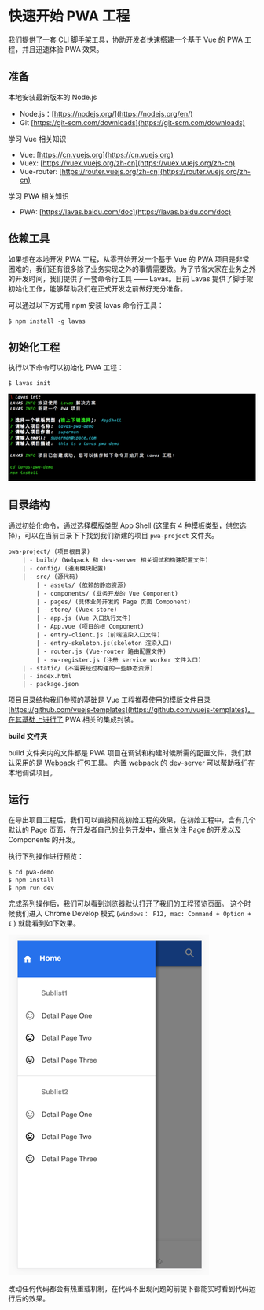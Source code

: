 # 快速开始 PWA 工程

我们提供了一套 CLI 脚手架工具，协助开发者快速搭建一个基于 Vue 的 PWA 工程，并且迅速体验 PWA 效果。

## 准备

本地安装最新版本的 Node.js

- Node.js：[https://nodejs.org/](https://nodejs.org/en/)
- Git [https://git-scm.com/downloads](https://git-scm.com/downloads)

学习 Vue 相关知识

- Vue: [https://cn.vuejs.org](https://cn.vuejs.org)
- Vuex: [https://vuex.vuejs.org/zh-cn](https://vuex.vuejs.org/zh-cn)
- Vue-router: [https://router.vuejs.org/zh-cn](https://router.vuejs.org/zh-cn)

学习 PWA 相关知识

- PWA: [https://lavas.baidu.com/doc](https://lavas.baidu.com/doc)


## 依赖工具

如果想在本地开发 PWA 工程，从零开始开发一个基于 Vue 的 PWA 项目是非常困难的，我们还有很多除了业务实现之外的事情需要做。为了节省大家在业务之外的开发时间，我们提供了一套命令行工具 —— Lavas。目前 Lavas 提供了脚手架初始化工作，能够帮助我们在正式开发之前做好充分准备。

可以通过以下方式用 npm 安装 lavas 命令行工具：

```npm
$ npm install -g lavas
```

## 初始化工程

执行以下命令可以初始化 PWA 工程：

```npm
$ lavas init
```

![cli init command](./images/cli-init.png)


## 目录结构

通过初始化命令，通过选择模版类型 App Shell (这里有 4 种模板类型，供您选择)，可以在当前目录下下找到我们新建的项目 `pwa-project` 文件夹。

```
pwa-project/ (项目根目录)
    | - build/ (Webpack 和 dev-server 相关调试和构建配置文件)
    | - config/ (通用模块配置)
    | - src/ (源代码)
        | - assets/ (依赖的静态资源)
        | - components/ (业务开发的 Vue Component)
        | - pages/ (具体业务开发的 Page 页面 Component)
        | - store/ (Vuex store)
        | - app.js (Vue 入口执行文件)
        | - App.vue (项目的根 Component)
        | - entry-client.js (前端渲染入口文件)
        | - entry-skeleton.js(skeleton 渲染入口)
        | - router.js (Vue-router 路由配置文件)
        | - sw-register.js (注册 service worker 文件入口)
    | - static/ (不需要经过构建的一些静态资源)
    | - index.html
    | - package.json

```

项目目录结构我们参照的基础是 Vue 工程推荐使用的模版文件目录 [https://github.com/vuejs-templates](https://github.com/vuejs-templates)，在其基础上进行了 PWA 相关的集成封装。

**build 文件夹**

build 文件夹内的文件都是 PWA 项目在调试和构建时候所需的配置文件，我们默认采用的是 [Webpack](http://webpack.github.io) 打包工具。
内置 webpack 的 dev-server 可以帮助我们在本地调试项目。



## 运行

在导出项目工程后，我们可以直接预览初始工程的效果，在初始工程中，含有几个默认的 Page 页面，在开发者自己的业务开发中，重点关注 Page 的开发以及 Components 的开发。

执行下列操作进行预览：

```npm
$ cd pwa-demo
$ npm install
$ npm run dev
```


完成系列操作后，我们可以看到浏览器默认打开了我们的工程预览页面。 这个时候我们进入 Chrome Develop 模式 (`windows： F12, mac: Command + Option + I` ) 就能看到如下效果。

![project preview](./images/preview.png)

改动任何代码都会有热重载机制，在代码不出现问题的前提下都能实时看到代码运行后的效果。
